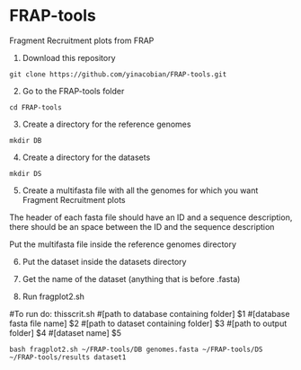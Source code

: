 # FRAP-tools
Fragment Recruitment plots from FRAP 

1. Download this repository

`git clone https://github.com/yinacobian/FRAP-tools.git`

2. Go to the FRAP-tools folder

`cd FRAP-tools`

3. Create a directory for the reference genomes

`mkdir DB`

4. Create a directory for the datasets

`mkdir DS`

5. Create a multifasta file with all the genomes for which you want Fragment Recruitment plots

  The header of each fasta file should have an ID and a sequence description, there should be an space between the ID and the sequence description
  
  Put the multifasta file inside the reference genomes directory
  
6. Put the dataset inside the datasets directory

7. Get the name of the dataset (anything that is before .fasta)

8. Run fragplot2.sh

#To run do: thisscrit.sh 
#[path to database containing folder] $1
#[database fasta file name] $2
#[path to dataset containing folder] $3
#[path to output folder] $4
#[dataset name] $5

`bash fragplot2.sh ~/FRAP-tools/DB genomes.fasta ~/FRAP-tools/DS ~/FRAP-tools/results dataset1`
